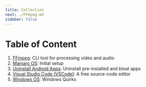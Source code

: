 ```yaml
---
title: Collection
next: ./FFmpeg.md
sidebar: false
---
```


# Table of Content

1. [FFmpeg](./FFmpeg.md): CLI tool for processing video and audio
2. [Manjaro OS](./Manjaro_OS.md): Initial setup
3. [Uninstall Android Apps](./Android/Uninstall_Android_Apps.md): Uninstall pre-installed and bloat apps
4. [Visual Studio Code (VSCode)](./VSCode.md): A free source-code editor
5. [Windows OS](./Windows_OS.md): Windows Quirks
